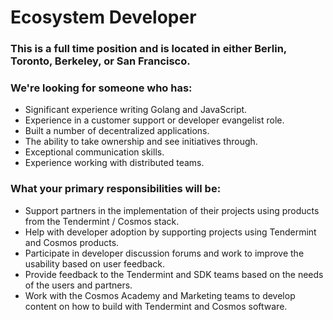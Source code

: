 # Ecosystem Developer

### This is a full time position and is located in either Berlin, Toronto, Berkeley, or San Francisco.

### We're looking for someone who has:
* Significant experience writing Golang and JavaScript.
* Experience in a customer support or developer evangelist role.
* Built a number of decentralized applications.
* The ability to take ownership and see initiatives through.
* Exceptional communication skills.
* Experience working with distributed teams.

### What your primary responsibilities will be:
* Support partners in the implementation of their projects using products from the Tendermint / Cosmos stack.
* Help with developer adoption by supporting projects using Tendermint and Cosmos products.
* Participate in developer discussion forums and work to improve the usability based on user feedback.
* Provide feedback to the Tendermint and SDK teams based on the needs of the users and partners.
* Work with the Cosmos Academy and Marketing teams to develop content on how to build with Tendermint and Cosmos software.
